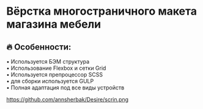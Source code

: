 # Вёрстка многостраничного макета магазина мебели <br/>

## 🔥 Особенности: <br/>
• Используется БЭМ структура <br/>
• Использование Flexbox и сетки Grid <br/>
• Используется препроцессор SCSS <br/>
• для сборки используется GULP <br/>
• Полная адаптация под все виды устройств <br/>
 
https://github.com/annsherbak/Desire/scrin.png
